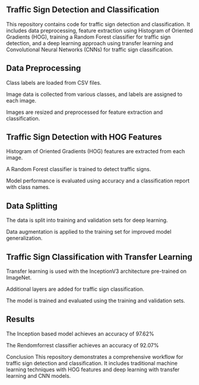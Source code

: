 ## Traffic Sign Detection and Classification
This repository contains code for traffic sign detection and classification. It includes data preprocessing, feature extraction using Histogram of Oriented Gradients (HOG), training a Random Forest classifier for traffic sign detection, and a deep learning approach using transfer learning and Convolutional Neural Networks (CNNs) for traffic sign classification.

## Data Preprocessing
Class labels are loaded from CSV files.

Image data is collected from various classes, and labels are assigned to each image.

Images are resized and preprocessed for feature extraction and classification.

## Traffic Sign Detection with HOG Features
Histogram of Oriented Gradients (HOG) features are extracted from each image.

A Random Forest classifier is trained to detect traffic signs.

Model performance is evaluated using accuracy and a classification report with class names.

## Data Splitting
The data is split into training and validation sets for deep learning.

Data augmentation is applied to the training set for improved model generalization.

## Traffic Sign Classification with Transfer Learning
Transfer learning is used with the InceptionV3 architecture pre-trained on ImageNet.

Additional layers are added for traffic sign classification.

The model is trained and evaluated using the training and validation sets.

## Results
The Inception based model achieves an accuracy of 97.62%

The Rendomforrest classifier achieves an accuracy of 92.07%

Conclusion
This repository demonstrates a comprehensive workflow for traffic sign detection and classification. It includes traditional machine learning techniques with HOG features and deep learning with transfer learning and CNN models.
